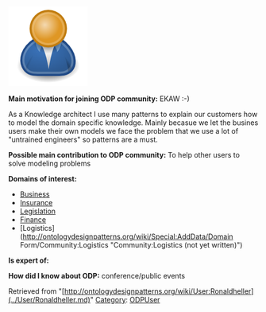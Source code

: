 [![Image:ODPUser.png](../images/a/a6/ODPUser.png)](../Image/ODPUser.png.md "Image:ODPUser.png")




  





__Main motivation for joining ODP community:__ EKAW :-)

As a Knowledge architect I use many patterns to explain our customers how to model the domain specific knowledge. Mainly becasue we let the busines users make their own models we face the problem that we use a lot of "untrained engineers" so patterns are a must.


__Possible main contribution to ODP community:__ To help other users to solve modeling problems


__Domains of interest:__



* [Business](../Community/Business.md "Community:Business")
* [Insurance](http://ontologydesignpatterns.org/wiki/index.php?title=Community:Insurance&action=edit&redlink=1 "Community:Insurance (not yet written)")
* [Legislation](http://ontologydesignpatterns.org/wiki/index.php?title=Community:Legislation&action=edit&redlink=1 "Community:Legislation (not yet written)")
* [Finance](http://ontologydesignpatterns.org/wiki/index.php?title=Community:Finance&action=edit&redlink=1 "Community:Finance (not yet written)")
* [Logistics](http://ontologydesignpatterns.org/wiki/Special:AddData/Domain Form/Community:Logistics "Community:Logistics (not yet written)")


__Is expert of:__


  

__How did I know about ODP:__ conference/public events






Retrieved from "[http://ontologydesignpatterns.org/wiki/User:Ronaldheller](../User/Ronaldheller.md)"
 [Category](http://ontologydesignpatterns.org/wiki/Special:Categories "Special:Categories"): [ODPUser](../Category/ODPUser.md "Category:ODPUser")